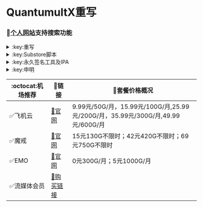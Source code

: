 # QuantumultX重写
### 🔔[个人网站](https://yfamily.vercel.app)支持搜索功能
</details>

<details>
   <summary>:key:重写</summary>    


|:octocat:重写|:link:链接|
|--|--|
|:white_check_mark:重写合集|[:link:链接地址](https://yfamily.vercel.app/rewrite/4in1.conf)|
|:white_check_mark:去广告|[:link:链接地址](https://yfamily.vercel.app/rewrite/startingad.conf)|
|:white_check_mark:去广告mix|[:link:链接地址](https://yfamily.vercel.app/rewrite/adultra.conf)|
|:white_check_mark:去广告mix+|[:link:链接地址](https://yfamily.vercel.app/rewrite/adultraplus.conf)|
|:white_check_mark:百度云加速|[:link:链接地址](https://yfamily.vercel.app/rewrite/BaiduCloud.conf)|
|:white_check_mark:扫描全能王|[:link:链接地址](https://yfamily.vercel.app/rewrite/CamScanner.conf)|
|:white_check_mark:Emby|[:link:链接地址](https://yfamily.vercel.app/rewrite/Emby.conf)|
|:white_check_mark:酷我会员|[:link:链接地址](https://yfamily.vercel.app/rewrite/KuwoVip.conf)|
|:white_check_mark:酷我数字专辑解锁|[:link:链接地址](https://yfamily.vercel.app/rewrite/kuwo-unlock.conf)|
|:white_check_mark:历史价格|[:link:链接地址](https://yfamily.vercel.app/rewrite/Price.conf)|
|:white_check_mark:WPS会员解锁|[:link:链接地址](https://yfamily.vercel.app/rewrite/WPS.conf)|
|:white_check_mark:Nicegram会员解锁|[:link:链接地址](https://yfamily.vercel.app/rewrite/nicegram.conf)|
|:white_check_mark:财新文章解锁|[:link:链接地址](https://yfamily.vercel.app/rewrite/caixin.conf)|
|:white_check_mark:spotify会员解锁|[:link:链接地址](https://yfamily.vercel.app/rewrite/SpotifyPremium.conf)|
|:white_check_mark:SoundCloud Go+|[:link:链接地址](https://yfamily.vercel.app/rewrite/soundcloud.conf)|
|:white_check_mark:代理链路检测|[:link:链接地址](https://yfamily.vercel.app/rewrite/NodeLinkCheck.conf)|
|:white_check_mark:波点音乐|[:link:链接地址](https://yfamily.vercel.app/rewrite/Bodian.conf)|
|:white_check_mark:禁用iOS更新|[:link:链接地址](https://yfamily.vercel.app/rewrite/DisableUpdate.conf)|
|:white_check_mark:奈飞评分|[:link:链接地址](https://yfamily.vercel.app/rewrite/Ratings.conf)|
|:white_check_mark:番茄小说|[:link:链接地址](https://yfamily.vercel.app/rewrite/fanqienovel.conf)|
|:white_check_mark:流利说解锁|[:link:链接地址](https://yfamily.vercel.app/rewrite/lls.conf)|
|:white_check_mark:JibJab|[:link:链接地址](https://yfamily.vercel.app/rewrite/jibjab.conf)|
|:white_check_mark:Mix Camera|[:link:链接地址](https://yfamily.vercel.app/rewrite/mix.conf)|
|:white_check_mark:Picsart|[:link:链接地址](https://yfamily.vercel.app/rewrite/picsart.conf)|
|:white_check_mark:Polarr|[:link:链接地址](https://yfamily.vercel.app/rewrite/polarr.conf)|
|:white_check_mark:皮皮虾|[:link:链接地址](https://yfamily.vercel.app/rewrite/ppx.conf)|
|:white_check_mark:VSCO|[:link:链接地址](https://yfamily.vercel.app/rewrite/vsco.conf)|
|:white_check_mark:小影|[:link:链接地址](https://yfamily.vercel.app/rewrite/xiaoying.conf)|
|:white_check_mark:香蕉视频|[:link:链接地址](https://yfamily.vercel.app/rewrite/xjsp.conf)|
|:white_check_mark:ColorWidgets小组件|[:link:链接地址](https://yfamily.vercel.app/rewrite/colorwidgets.conf)|
|:white_check_mark:Alarmy闹钟解锁|[:link:链接地址](https://yfamily.vercel.app/rewrite/alarmy.conf)|
|:white_check_mark:彩云天气提醒|[:link:链接地址](https://yfamily.vercel.app/rewrite/caiyun.conf)|
|:white_check_mark:Aloha浏览器|[:link:链接地址](https://yfamily.vercel.app/rewrite/aloha.conf)|
|:white_check_mark:BedtimeFan助眠风扇|[:link:链接地址](https://yfamily.vercel.app/rewrite/BedtimeFan.conf)|
|:white_check_mark:Bazaart解锁|[:link:链接地址](https://yfamily.vercel.app/rewrite/bazaart.conf)|
|:white_check_mark:DailyYoga解锁|[:link:链接地址](https://yfamily.vercel.app/rewrite/daily-yoga.conf)|
|:white_check_mark:Darkroom解锁|[:link:链接地址](https://yfamily.vercel.app/rewrite/darkroom.conf)|
|:white_check_mark:Fabulous解锁|[:link:链接地址](https://yfamily.vercel.app/rewrite/fabulous.conf)|
|:white_check_mark:Invideo解锁|[:link:链接地址](https://yfamily.vercel.app/rewrite/invideo.conf)|
|:white_check_mark:忆飞Gif解锁|[:link:链接地址](https://yfamily.vercel.app/rewrite/giftr.conf)|
|:white_check_mark:句读解锁|[:link:链接地址](https://yfamily.vercel.app/rewrite/judou.conf)|
|:white_check_mark:Kika会员解锁|[:link:链接地址](https://yfamily.vercel.app/rewrite/kika.conf)|
|:white_check_mark:Mojo会员解锁|[:link:链接地址](https://yfamily.vercel.app/rewrite/mojo.conf)|
|:white_check_mark:Musixmatch解锁|[:link:链接地址](https://yfamily.vercel.app/rewrite/musixmatch.conf)|
|:white_check_mark:MyFitnessPal解锁|[:link:链接地址](https://yfamily.vercel.app/rewrite/myfitnesspal.conf)|
|:white_check_mark:Now冥想解锁|[:link:链接地址](https://yfamily.vercel.app/rewrite/now.conf)|
|:white_check_mark:奶由壁纸解锁|[:link:链接地址](https://yfamily.vercel.app/rewrite/nybz.conf)|
|:white_check_mark:Piccollage解锁|[:link:链接地址](https://yfamily.vercel.app/rewrite/piccollage.conf)|
|:white_check_mark:Pixelcut解锁|[:link:链接地址](https://yfamily.vercel.app/rewrite/pixelcut.conf)|
|:white_check_mark:时光手账解锁|[:link:链接地址](https://yfamily.vercel.app/rewrite/sgsz.conf)|
|:white_check_mark:ShadowLink解锁会员节点|[:link:链接地址](https://yfamily.vercel.app/rewrite/shadowlinkvpn.conf)|
|:white_check_mark:Smallpdf解锁|[:link:链接地址](https://yfamily.vercel.app/rewrite/smallpdf.conf)|
|:white_check_mark:Tangerine解锁|[:link:链接地址](https://yfamily.vercel.app/rewrite/tangerine.conf)|
|:white_check_mark:Ten Percent解锁|[:link:链接地址](https://yfamily.vercel.app/rewrite/tenpercent.conf)|
|:white_check_mark:迅雷会员解锁|[:link:链接地址](https://yfamily.vercel.app/rewrite/thunder.conf)|
|:white_check_mark:Workout For Women解锁|[:link:链接地址](https://yfamily.vercel.app/rewrite/wfw.conf)|
|:white_check_mark:Widgetsmith解锁|[:link:链接地址](https://yfamily.vercel.app/rewrite/widgetsmith.conf)|
|:white_check_mark:万能变声器解锁|[:link:链接地址](https://yfamily.vercel.app/rewrite/wnbsq.conf)|
|:white_check_mark:指尖时光解锁会员|[:link:链接地址](https://yfamily.vercel.app/rewrite/zjsg.conf)|
|:white_check_mark:傲软抠图会员|[:link:链接地址](https://yfamily.vercel.app/rewrite/apowersoft.conf)|
|:white_check_mark:Appraven Pro|[:link:链接地址](https://yfamily.vercel.app/rewrite/appraven.conf)|
|:white_check_mark:布丁锁屏|[:link:链接地址](https://yfamily.vercel.app/rewrite/bdsp.conf)|
|:white_check_mark:Bilibili 1080P|[:link:链接地址](https://yfamily.vercel.app/rewrite/bili.conf)|
|:white_check_mark:BOOM会员解锁|[:link:链接地址](https://yfamily.vercel.app/rewrite/boom.conf)|
|:white_check_mark:克拉壁纸|[:link:链接地址](https://yfamily.vercel.app/rewrite/clarity.conf)|
|:white_check_mark:彩云天气SVIP|[:link:链接地址](https://yfamily.vercel.app/rewrite/colorweather.conf)|
|:white_check_mark:Ellabook VIP|[:link:链接地址](https://yfamily.vercel.app/rewrite/ellabook.conf)|
|:white_check_mark:Fimo Pro|[:link:链接地址](https://yfamily.vercel.app/rewrite/fimo.conf)|
|:white_check_mark:i Love PDF解锁|[:link:链接地址](https://yfamily.vercel.app/rewrite/ilovepdf.conf)|
|:white_check_mark:美图秀秀VIP|[:link:链接地址](https://yfamily.vercel.app/rewrite/meituxx.conf)|
|:white_check_mark:起伏会员解锁|[:link:链接地址](https://yfamily.vercel.app/rewrite/qifu.conf)|
|:white_check_mark:Symbolab Pro|[:link:链接地址](https://yfamily.vercel.app/rewrite/symbolab.conf)|
|:white_check_mark:Pixiv Show|[:link:链接地址](https://raw.githubusercontent.com/I-am-R-E/Functional-Store-Hub/Master/PixivShow/Loon.conf)|
|:white_check_mark:B612咔叽|[:link:链接地址](https://yfamily.vercel.app/rewrite/b612.conf)|
|:white_check_mark:儿歌点点会员|[:link:链接地址](https://yfamily.vercel.app/rewrite/egdd.conf)|
|:white_check_mark:hyperweb会员解锁|[:link:链接地址](https://yfamily.vercel.app/rewrite/hyperweb.conf)|
|:white_check_mark:Molycam会员|[:link:链接地址](https://yfamily.vercel.app/rewrite/molycam.conf)|
|:white_check_mark:Photomath会员|[:link:链接地址](https://yfamily.vercel.app/rewrite/photomath.conf)|
|:white_check_mark:西窗烛解锁|[:link:链接地址](https://yfamily.vercel.app/rewrite/xcz.conf)|
|:white_check_mark:Accuweather解锁|[:link:链接地址](https://yfamily.vercel.app/rewrite/accu.conf)|
|:white_check_mark:Meistertask解锁|[:link:链接地址](https://yfamily.vercel.app/rewrite/meistertask.conf)|
|:white_check_mark:一言解锁|[:link:链接地址](https://yfamily.vercel.app/rewrite/yiyan.conf)|
|:white_check_mark:Fantastical解锁|[:link:链接地址](https://yfamily.vercel.app/rewrite/fantastical.conf)|
|:white_check_mark:云听解锁|[:link:链接地址](https://yfamily.vercel.app/rewrite/yunting.conf)|
|:white_check_mark:豌豆清单解锁|[:link:链接地址](https://yfamily.vercel.app/rewrite/wdqd.conf)|
|:white_check_mark:EMMO解锁|[:link:链接地址](https://yfamily.vercel.app/rewrite/emmo.conf)|
|:white_check_mark:小习惯解锁|[:link:链接地址](https://yfamily.vercel.app/rewrite/xxg.conf)|
|:white_check_mark:读书笔记解锁|[:link:链接地址](https://yfamily.vercel.app/rewrite/dsbj.conf)|
|:white_check_mark:斑马海报解锁|[:link:链接地址](https://yfamily.vercel.app/rewrite/zebra.conf)|
|:white_check_mark:My Plate解锁|[:link:链接地址](https://yfamily.vercel.app/rewrite/myplate.conf)|
|❌I AM解锁|[:link:链接地址](https://yfamily.vercel.app/rewrite/iam.conf)|
|:white_check_mark:iMuseum解锁|[:link:链接地址](https://yfamily.vercel.app/rewrite/imuseum.conf)|
|:white_check_mark:Audiomack解锁|[:link:链接地址](https://yfamily.vercel.app/rewrite/audiomack.conf)|
|:white_check_mark:Grammarly解锁|[:link:链接地址](https://yfamily.vercel.app/rewrite/grammarly.conf)|
|:white_check_mark:TOKCAM解锁|[:link:链接地址](https://yfamily.vercel.app/rewrite/tokcam.conf)|
|:white_check_mark:图图记账解锁|[:link:链接地址](https://yfamily.vercel.app/rewrite/tutu.conf)|
|:white_check_mark:WallCraft解锁|[:link:链接地址](https://yfamily.vercel.app/rewrite/wallcraft.conf)|
|:white_check_mark:新语听书解锁|[:link:链接地址](https://yfamily.vercel.app/rewrite/xyts.conf)|
|:white_check_mark:一甜相机解锁|[:link:链接地址](https://yfamily.vercel.app/rewrite/yitian.conf)|
|:white_check_mark:Grow解锁|[:link:链接地址](https://yfamily.vercel.app/rewrite/grow.conf)|
|:white_check_mark:Xmind思维导图|[:link:链接地址](https://yfamily.vercel.app/rewrite/xmind.conf)|
|:white_check_mark:微信公众号去广告|[:link:链接地址](https://yfamily.vercel.app/rewrite/wechatad.conf)|
|:white_check_mark:微博去广告|[:link:链接地址](https://yfamily.vercel.app/rewrite/weiboad.conf)|
|:white_check_mark:哔哩哔哩去广告|[:link:链接地址](https://yfamily.vercel.app/rewrite/biliad.conf)|
|:white_check_mark:喜马拉雅去广告|[:link:链接地址](https://yfamily.vercel.app/rewrite/xmlyad.conf)|
|:white_check_mark:网易蜗牛阅读|[:link:链接地址](https://yfamily.vercel.app/rewrite/wnds.conf)|
|:white_check_mark:马卡龙玩图|[:link:链接地址](https://yfamily.vercel.app/rewrite/mklwt.conf)|
|:white_check_mark:第一弹解锁|[:link:链接地址](https://yfamily.vercel.app/rewrite/dyd.conf)|
|:white_check_mark:海豚记账本|[:link:链接地址](https://yfamily.vercel.app/rewrite/htjzb.conf)|
|:white_check_mark:PEAK解锁|[:link:链接地址](https://yfamily.vercel.app/rewrite/peak.conf)|
|:white_check_mark:Pillow解锁|[:link:链接地址](https://yfamily.vercel.app/rewrite/pillow.conf)|
|:white_check_mark:PocketLists解锁|[:link:链接地址](https://yfamily.vercel.app/rewrite/pocketlists.conf)|
|:white_check_mark:知音漫客解锁|[:link:链接地址](https://yfamily.vercel.app/rewrite/zymk.conf)|
|:white_check_mark:有道云笔记解锁|[:link:链接地址](https://yfamily.vercel.app/rewrite/ydybj.conf)|
|:white_check_mark:Vista看天下解锁|[:link:链接地址](https://yfamily.vercel.app/rewrite/vista.conf)|
|:white_check_mark:PhotosShop Express会员解锁|[:link:链接地址](https://yfamily.vercel.app/rewrite/photoshop.conf)|
|:white_check_mark:人人视频去广告|[:link:链接地址](https://yfamily.vercel.app/rewrite/rrsp.conf)|
|:white_check_mark:七猫小说解锁|[:link:链接地址](https://yfamily.vercel.app/rewrite/qmxs.conf)|
|:white_check_mark:漫画台小程序解锁|[:link:链接地址](https://yfamily.vercel.app/rewrite/mht.conf)|
|:white_check_mark:Notability解锁|[:link:链接地址](https://yfamily.vercel.app/rewrite/notability.conf)|
|:white_check_mark:爱美剧解锁|[:link:链接地址](https://yfamily.vercel.app/rewrite/amj.conf)|
|:white_check_mark:白描黄金会员|[:link:链接地址](https://yfamily.vercel.app/rewrite/baimiao.conf)|
|:white_check_mark:OldRoll相机解锁|[:link:链接地址](https://yfamily.vercel.app/rewrite/oldroll.conf)|
|:white_check_mark:少年得到解锁会员|[:link:链接地址](https://yfamily.vercel.app/rewrite/sndd.conf)|
|:white_check_mark:大蓝鲸|[:link:链接地址](https://yfamily.vercel.app/rewrite/dalanjing.conf)|
|:white_check_mark:螺畤大语文解锁会员|[:link:链接地址](https://yfamily.vercel.app/rewrite/lsdyw.conf)|
|:white_check_mark:语文趣配音解锁会员|[:link:链接地址](https://yfamily.vercel.app/rewrite/ywqpy.conf)|
|:white_check_mark:配音秀解锁会员|[:link:链接地址](https://yfamily.vercel.app/rewrite/pyx.conf)|
|:white_check_mark:纸条年度会员解锁|[:link:链接地址](https://yfamily.vercel.app/rewrite/zhitiao.conf)|
|:white_check_mark:石墨文档解锁|[:link:链接地址](https://yfamily.vercel.app/rewrite/smwd.conf)|
|:white_check_mark:美篇解锁vip|[:link:链接地址](https://yfamily.vercel.app/rewrite/meipian.conf)|
|:white_check_mark:Adobe LightRoom解锁|[:link:链接地址](https://yfamily.vercel.app/rewrite/lightroom.conf)|
|:white_check_mark:Calm解锁|[:link:链接地址](https://yfamily.vercel.app/rewrite/calm.conf)|
|:white_check_mark:NFC门禁卡公交卡|[:link:链接地址](https://yfamily.vercel.app/rewrite/nfc.conf)|
|:white_check_mark:搜图神器|[:link:链接地址](https://yfamily.vercel.app/rewrite/stsq.conf)|
|:white_check_mark:https抓包|[:link:链接地址](https://yfamily.vercel.app/rewrite/https.conf)|
|:white_check_mark:SSA丝社|[:link:链接地址](https://yfamily.vercel.app/rewrite/ssa.conf)|
|:white_check_mark:小小优趣|[:link:链接地址](https://yfamily.vercel.app/rewrite/xxyq.conf)|
|:white_check_mark:幻影相册|[:link:链接地址](https://yfamily.vercel.app/rewrite/hyxc.conf)|
|:white_check_mark:精塾国学|[:link:链接地址](https://yfamily.vercel.app/rewrite/jsgx.conf)|
|:white_check_mark:PrettyUp|[:link:链接地址](https://yfamily.vercel.app/rewrite/prettyup.conf)|
|:white_check_mark:Cubox|[:link:链接地址](https://yfamily.vercel.app/rewrite/cubox.conf)|
|:white_check_mark:pandora订阅管理|[:link:链接地址](https://yfamily.vercel.app/rewrite/pandora.conf)|
|:white_check_mark:微信阅读积分兑换|[:link:链接地址](https://yfamily.vercel.app/rewrite/wechatread.conf)|请查阅脚本内教程
|:white_check_mark:来音智能陪练|[:link:链接地址](https://yfamily.vercel.app/rewrite/ly.conf)|
|:white_check_mark:熊掌记|[:link:链接地址](https://yfamily.vercel.app/rewrite/xzj.conf)|
|❌Notboring解锁|[:link:链接地址](https://yfamily.vercel.app/rewrite/notboring.conf)|
|:white_check_mark:如期|[:link:链接地址](https://yfamily.vercel.app/rewrite/rq.conf)|
|:white_check_mark:CEO周课|[:link:链接地址](https://yfamily.vercel.app/rewrite/ceo.conf)|
|:white_check_mark:Fileball|[:link:链接地址](https://yfamily.vercel.app/rewrite/fileball.conf)|
|:white_check_mark:1blocker|[:link:链接地址](https://yfamily.vercel.app/rewrite/1blocker.conf)|
|:white_check_mark:AI换脸秀|[:link:链接地址](https://yfamily.vercel.app/rewrite/ai.conf)|
|:white_check_mark:proknockout|[:link:链接地址](https://yfamily.vercel.app/rewrite/proknockout.conf)|
|:white_check_mark:青柠海报|[:link:链接地址](https://yfamily.vercel.app/rewrite/qnhb.conf)|
|:white_check_mark:Faintv|[:link:链接地址](https://yfamily.vercel.app/rewrite/faintv.conf)|
|:white_check_mark:微信听书|[:link:链接地址](https://yfamily.vercel.app/rewrite/wxts.conf)|
|:white_check_mark:人民日报去广告|[:link:链接地址](https://yfamily.vercel.app/rewrite/rmrb.conf)|
|:white_check_mark:爱企查|[:link:链接地址](https://yfamily.vercel.app/rewrite/aqc.conf)|
|:white_check_mark:微信读书免费卡解锁|[:link:链接地址](https://yfamily.vercel.app/rewrite/wxds.conf)|
|:white_check_mark:chic|[:link:链接地址](https://yfamily.vercel.app/rewrite/chic.conf)|
|:white_check_mark:有道词典|[:link:链接地址](https://yfamily.vercel.app/rewrite/ydcd.conf)|
|:white_check_mark:一路听天下|[:link:链接地址](https://yfamily.vercel.app/rewrite/ylttx.conf)|
|:white_check_mark:网速测试大师|[:link:链接地址](https://yfamily.vercel.app/rewrite/wscsds.conf)|
|:white_check_mark:网速管家|[:link:链接地址](https://yfamily.vercel.app/rewrite/wsgj.conf)|
|:white_check_mark:EFEKT美易|[:link:链接地址](https://yfamily.vercel.app/rewrite/efekt.conf)|
|:white_check_mark:WPS稻壳会员|[:link:链接地址](https://yfamily.vercel.app/rewrite/doc.conf)|
|:white_check_mark:米克锁屏|[:link:链接地址](https://yfamily.vercel.app/rewrite/mksp.conf)|
|:white_check_mark:阿布睡前故事|[:link:链接地址](https://yfamily.vercel.app/rewrite/absqgs.conf)|
|:white_check_mark:collart|[:link:链接地址](https://yfamily.vercel.app/rewrite/collart.conf)|
|:white_check_mark:博商小麦|[:link:链接地址](https://yfamily.vercel.app/rewrite/bsxm.conf)|
|:white_check_mark:MEMRISE|[:link:链接地址](https://yfamily.vercel.app/rewrite/memrise.conf)|
|:white_check_mark:堆糖|[:link:链接地址](https://yfamily.vercel.app/rewrite/duitang.conf)|
|:white_check_mark:Flomo|[:link:链接地址](https://yfamily.vercel.app/rewrite/flomo.conf)|
|:white_check_mark:APTV|[:link:链接地址](https://yfamily.vercel.app/rewrite/aptv.conf)|
|:white_check_mark:香哈菜谱大全|[:link:链接地址](https://yfamily.vercel.app/rewrite/cp.conf)|
|:white_check_mark:长相思|[:link:链接地址](https://yfamily.vercel.app/rewrite/cxs.conf)|
|:white_check_mark:电子请柬制作|[:link:链接地址](https://yfamily.vercel.app/rewrite/dzqj.conf)|
|:white_check_mark:黄油相机|[:link:链接地址](https://yfamily.vercel.app/rewrite/hyxj.conf)|
|:white_check_mark:Lingokids|[:link:链接地址](https://yfamily.vercel.app/rewrite/lingokids.conf)|
|:white_check_mark:百度文库阅读解锁|[:link:链接地址](https://yfamily.vercel.app/rewrite/bdwk.conf)|
|:white_check_mark:Craft|[:link:链接地址](https://yfamily.vercel.app/rewrite/craft.conf)|
|:white_check_mark:Panda小组件|[:link:链接地址](https://yfamily.vercel.app/rewrite/panda.conf)|
|:white_check_mark:Keep|[:link:链接地址](https://yfamily.vercel.app/rewrite/keep.conf)|
|:white_check_mark:Documents|[:link:链接地址](https://yfamily.vercel.app/rewrite/documents.conf)|
|:white_check_mark:Planny|[:link:链接地址](https://yfamily.vercel.app/rewrite/plany.conf)|
|:white_check_mark:Ego Reader|[:link:链接地址](https://yfamily.vercel.app/rewrite/ego.conf)|
|:white_check_mark:极速扫描仪|[:link:链接地址](https://yfamily.vercel.app/rewrite/jssmy.conf)|
|:white_check_mark:指尖笔记|[:link:链接地址](https://yfamily.vercel.app/rewrite/zjbj.conf)|
|:white_check_mark:钱迹|[:link:链接地址](https://yfamily.vercel.app/rewrite/qj.conf)|
|:white_check_mark:Agenda|[:link:链接地址](https://yfamily.vercel.app/rewrite/agenda.conf)|
|:white_check_mark:多重搜索|[:link:链接地址](https://yfamily.vercel.app/rewrite/multisearch.conf)|
|:white_check_mark:即刻运动|[:link:链接地址](https://yfamily.vercel.app/rewrite/jkyd.conf)|
|:white_check_mark:Day One|[:link:链接地址](https://yfamily.vercel.app/rewrite/dayone.conf)|
|:white_check_mark:Usage|[:link:链接地址](https://yfamily.vercel.app/rewrite/usage.conf)|
|:white_check_mark:谜底时钟|[:link:链接地址](https://yfamily.vercel.app/rewrite/mdsz.conf)|
|:white_check_mark:MoneyThings|[:link:链接地址](https://yfamily.vercel.app/rewrite/moneythings.conf)|
|:white_check_mark:手机扫描仪|[:link:链接地址](https://yfamily.vercel.app/rewrite/sjsmy.conf)|
|:white_check_mark:Sorted|[:link:链接地址](https://yfamily.vercel.app/rewrite/sorted.conf)|
|:white_check_mark:尽简衣橱|[:link:链接地址](https://yfamily.vercel.app/rewrite/jjyc.conf)|
|:white_check_mark:看理想|[:link:链接地址](https://yfamily.vercel.app/rewrite/klx.conf)|
|:white_check_mark:目标地图|[:link:链接地址](https://yfamily.vercel.app/rewrite/mbdt.conf)|
|:white_check_mark:拼图酱|[:link:链接地址](https://yfamily.vercel.app/rewrite/ptj.conf)|
|:white_check_mark:向日葵阅读|[:link:链接地址](https://yfamily.vercel.app/rewrite/xrk.conf)|
|:white_check_mark:卡片日记|[:link:链接地址](https://yfamily.vercel.app/rewrite/kprj.conf)|
|:white_check_mark:莉景天气|[:link:链接地址](https://yfamily.vercel.app/rewrite/ljtq.conf)|
|:white_check_mark:Motivation|[:link:链接地址](https://yfamily.vercel.app/rewrite/motivation.conf)|
|:white_check_mark:PDF Viewer|[:link:链接地址](https://yfamily.vercel.app/rewrite/pdfviewer.conf)|
|:white_check_mark:Percento|[:link:链接地址](https://yfamily.vercel.app/rewrite/percento.conf)|
|:white_check_mark:Pixelance|[:link:链接地址](https://yfamily.vercel.app/rewrite/pixelance.conf)|
|:white_check_mark:Retake|[:link:链接地址](https://yfamily.vercel.app/rewrite/retake.conf)|
|:white_check_mark:色采|[:link:链接地址](https://yfamily.vercel.app/rewrite/sc.conf)|
|:white_check_mark:闪萌表情|[:link:链接地址](https://yfamily.vercel.app/rewrite/smbq.conf)|
|:white_check_mark:音频剪辑|[:link:链接地址](https://yfamily.vercel.app/rewrite/ypjj.conf)|
|:white_check_mark:Varlens|[:link:链接地址](https://yfamily.vercel.app/rewrite/varlens.conf)|
|:white_check_mark:一木记账|[:link:链接地址](https://yfamily.vercel.app/rewrite/ymjz.conf)|
|:white_check_mark:Drafts|[:link:链接地址](https://yfamily.vercel.app/rewrite/drafts.conf)|
|:white_check_mark:叮叮水印相机|[:link:链接地址](https://yfamily.vercel.app/rewrite/ddsyxj.conf)|
|:white_check_mark:Emote|[:link:链接地址](https://yfamily.vercel.app/rewrite/emote.conf)|
|:white_check_mark:灵敢足迹|[:link:链接地址](https://yfamily.vercel.app/rewrite/lgzj.conf)|
|:white_check_mark:7分钟HIIT运动|[:link:链接地址](https://yfamily.vercel.app/rewrite/seven.conf)|
|:white_check_mark:私密相册管家|[:link:链接地址](https://yfamily.vercel.app/rewrite/smxcgj.conf)|
|:white_check_mark:FitnessView|[:link:链接地址](https://yfamily.vercel.app/rewrite/fnv.conf)|
|:white_check_mark:TODO清单|[:link:链接地址](https://yfamily.vercel.app/rewrite/todo.conf)|
|:white_check_mark:淘票票评分|[:link:链接地址](https://yfamily.vercel.app/rewrite/tpp.conf)|
|:white_check_mark:天天豆|[:link:链接地址](https://yfamily.vercel.app/rewrite/ttd.conf)|
|:white_check_mark:咖映|[:link:链接地址](https://yfamily.vercel.app/rewrite/ky.conf)|
|:white_check_mark:VCUS|[:link:链接地址](https://yfamily.vercel.app/rewrite/vcus.conf)|
|:white_check_mark:傲软PDF编辑|[:link:链接地址](https://yfamily.vercel.app/rewrite/arpdfbj.conf)|
|:white_check_mark:傲软投屏|[:link:链接地址](https://yfamily.vercel.app/rewrite/artp.conf)|
|:white_check_mark:幻休|[:link:链接地址](https://yfamily.vercel.app/rewrite/hx.conf)|
|:white_check_mark:绘影字幕|[:link:链接地址](https://yfamily.vercel.app/rewrite/hyzm.conf)|
|:white_check_mark:汇中考|[:link:链接地址](https://yfamily.vercel.app/rewrite/hzk.conf)|
|:white_check_mark:iScreen|[:link:链接地址](https://yfamily.vercel.app/rewrite/iscreen.conf)|
|:white_check_mark:小组件盒子|[:link:链接地址](https://yfamily.vercel.app/rewrite/xzjhz.conf)|
|:white_check_mark:佐糖|[:link:链接地址](https://yfamily.vercel.app/rewrite/zt.conf)|
|:white_check_mark:飞鱼计划|[:link:链接地址](https://yfamily.vercel.app/rewrite/fyjh.conf)|
|:white_check_mark:过期啦|[:link:链接地址](https://yfamily.vercel.app/rewrite/gql.conf)|
|:white_check_mark:乃糖小组件|[:link:链接地址](https://yfamily.vercel.app/rewrite/nt.conf)|
|:white_check_mark:一书一课|[:link:链接地址](https://yfamily.vercel.app/rewrite/ysyk.conf)|
|:white_check_mark:充电助手|[:link:链接地址](https://yfamily.vercel.app/rewrite/cdzs.conf)|
|:white_check_mark:电视家|[:link:链接地址](https://yfamily.vercel.app/rewrite/dsj.conf)|
|:white_check_mark:Endel|[:link:链接地址](https://yfamily.vercel.app/rewrite/endel.conf)| 
|:white_check_mark:格至日记|[:link:链接地址](https://yfamily.vercel.app/rewrite/gzrj.conf)|  
|:white_check_mark:高德地图去广告|[:link:链接地址](https://yfamily.vercel.app/rewrite/gddt.conf)|  
|:white_check_mark:好事发生|[:link:链接地址](https://yfamily.vercel.app/rewrite/hsfs.conf)|  
|:white_check_mark:简讯|[:link:链接地址](https://yfamily.vercel.app/rewrite/jianxun.conf)|
|:white_check_mark:可拍|[:link:链接地址](https://yfamily.vercel.app/rewrite/kepai.conf)|
|:white_check_mark:Lifeviewer|[:link:链接地址](https://yfamily.vercel.app/rewrite/lifeviewer.conf)|
|:white_check_mark:Relens|[:link:链接地址](https://yfamily.vercel.app/rewrite/relens.conf)|
|:white_check_mark:Vivacut|[:link:链接地址](https://yfamily.vercel.app/rewrite/vivacut.conf)|
|:white_check_mark:Watchout|[:link:链接地址](https://yfamily.vercel.app/rewrite/watchout.conf)|
|:white_check_mark:无痕去水印|[:link:链接地址](https://yfamily.vercel.app/rewrite/whqsy.conf)|
|:white_check_mark:一键换脸|[:link:链接地址](https://yfamily.vercel.app/rewrite/yjhl.conf)|
|:white_check_mark:节点信息查询|[:link:链接地址](https://yfamily.vercel.app/rewrite/ip-api.js)|
|:white_check_mark:流媒体解锁查询|[:link:链接地址](https://yfamily.vercel.app/rewrite/media-check.js)|
|:white_check_mark:Styleart|[:link:链接地址](https://yfamily.vercel.app/rewrite/styleart.conf)|
|:white_check_mark:7动|[:link:链接地址](https://yfamily.vercel.app/rewrite/7dong.conf)|
|:white_check_mark:海报工厂|[:link:链接地址](https://yfamily.vercel.app/rewrite/hbgc.conf)|  
|:white_check_mark:我的番茄|[:link:链接地址](https://yfamily.vercel.app/rewrite/wdfq.conf)|  
|:white_check_mark:FoMz|[:link:链接地址](https://yfamily.vercel.app/rewrite/fomz.conf)|  
|:white_check_mark:日杂相机|[:link:链接地址](https://yfamily.vercel.app/rewrite/rzxj.conf)|
|:white_check_mark:古诗词大全|[:link:链接地址](https://yfamily.vercel.app/rewrite/gscdq.conf)|
|:white_check_mark:Mondly|[:link:链接地址](https://yfamily.vercel.app/rewrite/mondly.conf)|
|:white_check_mark:猫头鹰文件|[:link:链接地址](https://yfamily.vercel.app/rewrite/mtywj.conf)|
|:white_check_mark:YouTube去广告|[:link:链接地址](https://yfamily.vercel.app/rewrite/youtube.conf)|
|:white_check_mark:汉堡儿童故事|[:link:链接地址](https://yfamily.vercel.app/rewrite/hbetgs.conf)|
|:white_check_mark:iconKiller|[:link:链接地址](https://yfamily.vercel.app/rewrite/iconkiller.conf)|
|:white_check_mark:一寸证件照|[:link:链接地址](https://yfamily.vercel.app/rewrite/yczjz.conf)|
|:white_check_mark:中华诗词库|[:link:链接地址](https://yfamily.vercel.app/rewrite/zhsck.conf)|
|:white_check_mark:字体册|[:link:链接地址](https://yfamily.vercel.app/rewrite/ztc.conf)|
|:white_check_mark:配音|[:link:链接地址](https://yfamily.vercel.app/rewrite/peiyin.conf)|
|:white_check_mark:AdGuard|[:link:链接地址](https://yfamily.vercel.app/rewrite/adguard.conf)|
|:white_check_mark:阿里云盘签到|[:link:链接地址](https://yfamily.vercel.app/rewrite/aliyun.conf)|
|:white_check_mark:油价定时提醒|[:link:链接地址](https://raw.githubusercontent.com/deezertidal/shadowrocket-rules/main/js/oil.js)|
|:white_check_mark:生活指数定时提醒|[:link:链接地址](https://raw.githubusercontent.com/deezertidal/shadowrocket-rules/main/js/lifeindex.js)|





****
* 解锁类插件一般需要登录账号恢复购买，如不生效，请卸载重装。
* 除集合类外，脚本插件均署名原作者，如有署名错误，请联系邮箱更正。
* 如需修改或分享，请保留作者信息。
</details>




<details>
  <summary>:key:Substore脚本</summary>  
  
|:octocat:Sub-Store脚本|:link:链接|:pushpin:操作说明|
|--|--|--|
|:white_check_mark:脚本操作：重命名|[:link:链接地址](https://raw.githubusercontent.com/qwerzl/rename.js/main/rename.js#input=zh&output=zh&airport=你需要的机场名)|SubStore-订阅编辑-添加操作-脚本操作-粘贴链接（自行修改自己的机场名）
|:white_check_mark:脚本过滤：筛选80 443端口|[:link:链接地址](https://raw.githubusercontent.com/deezertidal/private/main/port-filter.js)|SubStore-订阅编辑-添加操作-脚本过滤-粘贴链接
|:white_check_mark:脚本过滤：筛选80,443，vmess,ws节点(免流节点)|[:link:链接地址](https://raw.githubusercontent.com/deezertidal/private/main/nodes-filter.js)|SubStore-订阅编辑-添加操作-脚本过滤-粘贴链接
|:white_check_mark:脚本操作：修改host混淆|[:link:链接地址](https://raw.githubusercontent.com/deezertidal/private/main/vmess-host.js)|SubStore-订阅编辑-添加操作-脚本操作-粘贴链接（自行修改参数）
</details>


<details>

  <summary>:key:永久签名工具及IPA</summary>  
  
|:octocat:签名工具|:link:链接|:pushpin:操作说明|
|--|--|--|
|:white_check_mark:TrollStore 永久签名|[:link:教程](https://github.com/deezertidal/shadowrocket-rules/blob/main/TrollStore.MD)|支持iOS14.0-15.4.1
|:white_check_mark:Youtube.ipa|[:link:链接地址](https://github.com/qnblackcat/uYouPlus/releases/download/v18.08.1-2.3.1/uYouPlus_18.08.1_2.3.1.ipa)|去广告 后台播放音乐 画中画
|:white_check_mark:微信双开.ipa|[:link:链接地址](https://github.com/zwf234/WeChat/releases)|双开
|:white_check_mark:Appstore++|[:link:链接地址](https://ipa.store/2886.html)|降级工具
|:white_check_mark:Tiktok.ipa|[:link:链接地址](https://drive.google.com/file/d/1XMbpcMiv2yYEw6ApYG8sCL9oGNbPpcJ5/view?usp=drivesdk)|内置换区功能
|:white_check_mark:No homebar|[:link:链接地址](https://appdb.to/app/cydia/1900001061)|隐藏屏幕底部横条
|:white_check_mark:Trollspeed.ipa|[:link:链接地址](https://drive.google.com/file/d/17HIcHpiclJnFi_pAVpc71rTsDAL3JKCn/view)|显示网速
|:white_check_mark:其他.ipa|[:link:链接地址](https://appdb.to/search/?type=cydia)，[:link:链接地址](https://ipa.store)|



</details>


 <details>
  <summary>:key:申明</summary>

## :warning:免责声明：

* 本项目涉及的任何解锁和解密分析脚本仅用于资源共享和学习研究，不能保证其合法性，准确性，完整性和有效性，请根据情况自行判断.

* 间接使用脚本的任何用户，包括但不限于建立VPS或在某些行为违反国家/地区法律或相关法规的情况下进行传播, 本项目对于由此引起的任何隐私泄漏或其他后果概不负责.

* 请勿将Script项目的任何内容用于商业或非法目的，否则后果自负.

* 如果任何单位或个人认为该项目的脚本可能涉嫌侵犯其权利，则应及时通知并提供身份证明，所有权证明，我们将在收到认证文件后删除相关脚本.

* 对任何脚本问题概不负责，包括但不限于由任何脚本错误导致的任何损失或损害.

* 您必须在下载后的24小时内从计算机或手机中完全删除以上内容.

* 任何以任何方式查看此项目的人或直接或间接使用该Script项目的任何脚本的使用者都应仔细阅读此声明。保留随时更改或补充此免责声明的权利。一旦使用并复制了任何相关脚本或Script项目的规则，则视为您已接受此免责声明.

### 特别感谢（排名不分先后,如有遗漏请提醒补充）：

* [@ddgksf2013](https://github.com/ddgksf2013)

* [@Marol62926](https://github.com/Marol62926)

* [@Tartarus2014](https://github.com/Tartarus2014)

* [@I-am-R-E](https://github.com/I-am-R-E)

* [@yqc007](https://github.com/yqc007)

* [@nzw9314](https://github.com/nzw9314)

* [@Qure](https://github.com/Koolson/Qure)

* [@Orz](https://github.com/Orz-3/mini)

* [@NobyDa](https://github.com/NobyDa)

* [@lhie1](https://github.com/lhie1)

* [@ConnersHua](https://github.com/ConnersHua)

* [@chavyleung](https://github.com/chavyleung)

* [@yichahucha](https://github.com/yichahucha)

* [@langkhach270389](https://github.com/langkhach270389)

* [@Choler](https://github.com/Choler)

* [@onewayticket255](https://github.com/onewayticket255)

* [@NavePnow](https://github.com/NavePnow)

* [@Meeta](https://github.com/MeetaGit)

* [@Neurogram-R](https://github.com/Neurogram-R)

* [@sazs34](https://github.com/sazs34)

* [@uniqueque](https://github.com/uniqueque)

* [@eHpo](https://github.com/eHpo1/Rules)

* [@Sunert](https://github.com/Sunert/Scripts)

* [@songyangzz](https://github.com/songyangzz/QuantumultX.git)

* [@zZPiglet](https://github.com/zZPiglet/Task.git)

* [@Peng-YM](https://github.com/Peng-YM/QuanX)

* [@evilbutcher](https://github.com/evilbutcher/Quantumult_X/tree/master)

* [@lxk0301](https://gitee.com/lxk0301/jd_scripts/tree/master/)

* [@toulanboy](https://github.com/toulanboy/scripts)

* [@lowking](https://github.com/lowking/Scripts)
 </details>

|:octocat:机场推荐|:link:链接| :pushpin:套餐价格概况
|--|--|--|
|:white_check_mark:飞机云|[:link:官网](https://feijicloud.com/auth/register?code=iMgM)|9.99元/50G/月，15.99元/100G/月,25.99元/200G/月，35.99元/300G/月,49.99元/600G/月
|:white_check_mark:魔戒|[:link:官网](https://mojie.me/#/register?code=tq2kydAz)|15元130G不限时；42元420G不限时；69元750G不限时
|:white_check_mark:EMO|[:link:官网](https://yyds.emovpn.top/#/register?code=7KLxhYOS)|0元300G/月；5元1000G/月
|:white_check_mark:流媒体会员|[:link:购买链接](https://ihezu.gold/r8YMSR)|  

